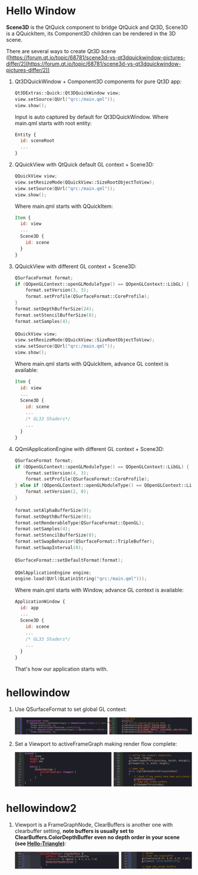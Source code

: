 # Hello Window

**Scene3D** is the QtQuick component to bridge QtQuick and Qt3D, Scene3D is a QQuickItem, its Component3D children can be rendered in the 3D scene.

There are several ways to create Qt3D scene ([https://forum.qt.io/topic/68781/scene3d-vs-qt3dquickwindow-pictures-differ/2](https://forum.qt.io/topic/68781/scene3d-vs-qt3dquickwindow-pictures-differ/2))

1. Qt3DQuickWindow + Component3D components for pure Qt3D app:

	```c++
	Qt3DExtras::Quick::Qt3DQuickWindow view;
	view.setSource(QUrl("qrc:/main.qml"));
	view.show();
	```

	Input is auto captured by default for Qt3DQuickWindow.
	Where main.qml starts with root entity:

	```qml
	Entity {
      id: sceneRoot
      ...
    }
	```

2. QQuickView with QtQuick default GL context + Scene3D:

	```c++
    QQuickView view;
    view.setResizeMode(QQuickView::SizeRootObjectToView);
    view.setSource(QUrl("qrc:/main.qml"));
    view.show();
	```

	Where main.qml starts with QQuickItem:

	```qml
	Item {
      id: view
      ...
      Scene3D {
        id: scene
      }
    }
	```

3. QQuickView with different GL context + Scene3D:

	```c++
	QSurfaceFormat format;
    if (QOpenGLContext::openGLModuleType() == QOpenGLContext::LibGL) {
        format.setVersion(3, 3);
        format.setProfile(QSurfaceFormat::CoreProfile);
    }
    format.setDepthBufferSize(24);
    format.setStencilBufferSize(8);
    format.setSamples(4);

    QQuickView view;
    view.setResizeMode(QQuickView::SizeRootObjectToView);
    view.setSource(QUrl("qrc:/main.qml"));
    view.show();
	```

	Where main.qml starts with QQuickItem, advance GL context is available:

	```qml
	Item {
      id: view
      ...
      Scene3D {
      	id: scene
        ...
		/* GL33 Shaders*/
        ...
      }
    }
	```

4. QQmlApplicationEngine with different GL context + Scene3D:

	```c++
	QSurfaceFormat format;
	if (QOpenGLContext::openGLModuleType() == QOpenGLContext::LibGL) {
		format.setVersion(4, 3);
		format.setProfile(QSurfaceFormat::CoreProfile);
	} else if (QOpenGLContext::openGLModuleType() == QOpenGLContext::LibGLES) {
		format.setVersion(2, 0);
	}

	format.setAlphaBufferSize(0);
	format.setDepthBufferSize(0);
	format.setRenderableType(QSurfaceFormat::OpenGL);
	format.setSamples(4);
	format.setStencilBufferSize(0);
	format.setSwapBehavior(QSurfaceFormat::TripleBuffer);
	format.setSwapInterval(0);

	QSurfaceFormat::setDefaultFormat(format);

	QQmlApplicationEngine engine;
 	engine.load(QUrl(QLatin1String("qrc:/main.qml")));
	```

	Where main.qml starts with Window, advance GL context is available:

	```qml
	ApplicationWindow {
      id: app
      ...
      Scene3D {
      	id: scene
        ...
		/* GL33 Shaders*/
        ...
      }
    }
	```

	That's how our application starts with.

hellowindow
===

1. Use QSurfaceFormat to set global GL context:

	![](img/hellowindow.0.png)

2. Set a Viewport to activeFrameGraph making render flow complete:

	![](img/hellowindow.1.png)

hellowindow2
===

1. Viewport is a FrameGraphNode, ClearBuffers is another one with clearbuffer setting, **note buffers is usually set to ClearBuffers.ColorDepthBuffer even no depth order in your scene (see [Hello-Triangle](Hello-Triangle.md))**:

	![](img/hellowindow2.0.png)
